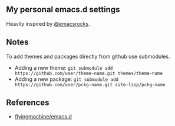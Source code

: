 My personal emacs.d settings
----------------------------

Heavily inspired by [@emacsrocks](https://github.com/magnars/.emacs.d).

Notes
-----

To add themes and packages directly from github use submodules.

* Adding a new theme: ``git submodule add https://github.com/user/theme-name.git themes/theme-name``
* Adding a new package: ``git submodule add https://github.com/user/pckg-name.git site-lisp/pckg-name``


References
----------

* [flyingmachine/emacs.d](https://github.com/flyingmachine/emacs.d)
